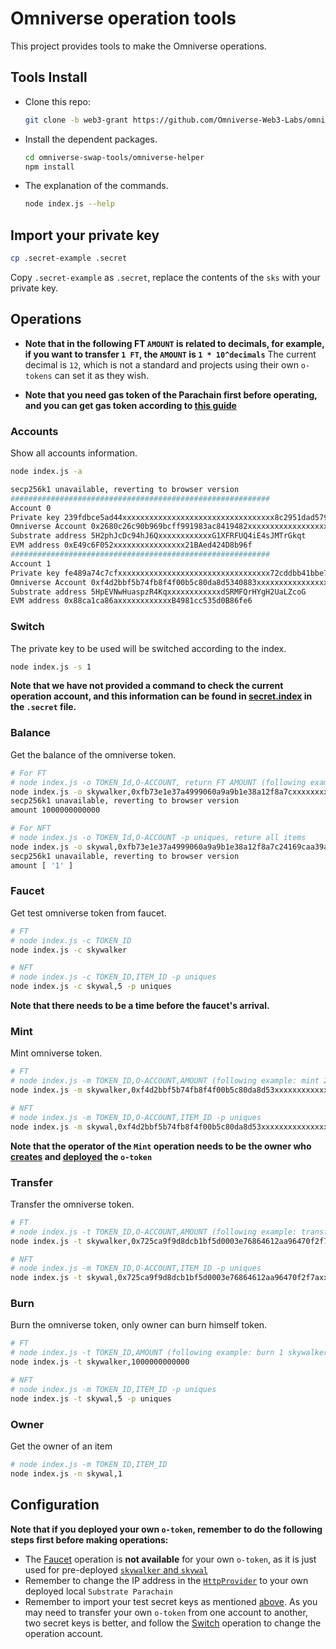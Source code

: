 # Omniverse operation tools

This project provides tools to make the Omniverse operations.

## Tools Install

* Clone this repo:

    ```sh
    git clone -b web3-grant https://github.com/Omniverse-Web3-Labs/omniverse-swap-tools.git
    ```

* Install the dependent packages.

    ```sh
    cd omniverse-swap-tools/omniverse-helper
    npm install
    ```

* The explanation of the commands.

    ```sh
    node index.js --help
    ```

## Import your private key

```sh
cp .secret-example .secret
```

Copy `.secret-example` as `.secret`, replace the contents of the `sks` with your private key.

## Operations

- **Note that in the following FT `AMOUNT` is related to decimals, for example, if you want to transfer `1 FT`, the `AMOUNT` is `1 * 10^decimals`** The current decimal is `12`, which is not a standard and projects using their own `o-tokens` can set it as they wish.  

- **Note that you need gas token of the Parachain first before operating, and you can get gas token according to [this guide](https://github.com/Omniverse-Web3-Labs/Omniverse-DLT-Introduction/tree/main/docs#get-gas-tokens)**

### Accounts

Show all accounts information.

```sh
node index.js -a

secp256k1 unavailable, reverting to browser version
########################################################## 
Account 0
Private key 239fdbce5ad44xxxxxxxxxxxxxxxxxxxxxxxxxxxxxxxxxx8c2951dad57959783
Omniverse Account 0x2680c26c90b969bcff991983ac8419482xxxxxxxxxxxxxxxxxxxxxxxxxxxxxxxxxx45fcaddaa0964ad57459e07304a1363b9c4516c925d4d07ca9407483a3fb5
Substrate address 5H2phJcDc94hJ6QxxxxxxxxxxxxG1XFRFUQ4iE4sJMTrGkqt
EVM address 0xE49c6F052xxxxxxxxxxxxxxxx21BAed424D8b96f
##########################################################
Account 1
Private key fe489a74c7cfxxxxxxxxxxxxxxxxxxxxxxxxxxxxxxxxxx72cddbb41bbe7913d1
Omniverse Account 0xf4d2bbf5b74fb8f4f00b5c80da8d5340883xxxxxxxxxxxxxxxxxxxxxxxxxxxxxxxxxxd6e642f25d03df00d222a3e365136e8f071c38a59294ccbaca3359ee152
Substrate address 5HpEVNwHuaspzR4KqxxxxxxxxxxxxdSRMFQrHYgH2UaLZcoG
EVM address 0x88ca1ca86axxxxxxxxxxxxB4981cc535d0B86fe6
```

### Switch

The private key to be used will be switched according to the index.

```sh
node index.js -s 1
```

**Note that we have not provided a command to check the current operation account, and this information can be found in [secret.index](./omniverse-helper/.secret-example) in the `.secret` file.**

### Balance

Get the balance of the omniverse token.

```sh
# For FT
# node index.js -o TOKEN_Id,O-ACCOUNT, return FT AMOUNT (following example: AMOUNT is 1 skywalker, skywalker decimals is 12)
node index.js -o skywalker,0xfb73e1e37a4999060a9a9b1e38a12f8a7cxxxxxxxxxxxxxxxxxxxxxxxxxxxxxxxxxxe4dcd28692ae02b7627c2aebafb443e9600e476b465da5c4dddbbc3f2782
secp256k1 unavailable, reverting to browser version
amount 1000000000000

# For NFT
# node index.js -o TOKEN_Id,O-ACCOUNT -p uniques, reture all items
node index.js -o skywal,0xfb73e1e37a4999060a9a9b1e38a12f8a7c24169caa39a2fb304dc3506dd2d797f8d7e4dcd28692ae02b7627c2aebafb443e9600e476b465da5c4dddbbc3f2782 -p uniques
secp256k1 unavailable, reverting to browser version
amount [ '1' ]
```

### Faucet

Get test omniverse token from faucet.

```sh
# FT
# node index.js -c TOKEN_ID
node index.js -c skywalker

# NFT
# node index.js -c TOKEN_ID,ITEM_ID -p uniques
node index.js -c skywal,5 -p uniques
```

**Note that there needs to be a time before the faucet's arrival.**
### Mint

Mint omniverse token.

```sh
# FT
# node index.js -m TOKEN_ID,O-ACCOUNT,AMOUNT (following example: mint 2 skywalker, skywalker decimals is 12)
node index.js -m skywalker,0xf4d2bbf5b74fb8f4f00b5c80da8d53xxxxxxxxxxxxxxxxxxxxxxxxxxxxxxxxxx9dec9d6e642f25d03df00d222a3e365136e8f071c38a59294ccbaca3359ee152,2000000000000

# NFT
# node index.js -m TOKEN_ID,O-ACCOUNT,ITEM_ID -p uniques
node index.js -m skywal,0xf4d2bbf5b74fb8f4f00b5c80da8d53xxxxxxxxxxxxxxxxxxxxxxxxxxxxxxxxxx9dec9d6e642f25d03df00d222a3e365136e8f071c38a59294ccbaca3359ee152,5 -p uniques
```

**Note that the operator of the `Mint` operation needs to be the owner who [creates](https://github.com/Omniverse-Web3-Labs/Omniverse-DLT-Introduction/blob/main/docs/Deployment.md#create-token) and [deployed](https://github.com/Omniverse-Web3-Labs/Omniverse-DLT-Introduction/blob/main/docs/Deployment.md#evm-compatible-chain) the `o-token`**  

### Transfer

Transfer the omniverse token.

```sh
# FT
# node index.js -t TOKEN_ID,O-ACCOUNT,AMOUNT (following example: transfer 1 skywalker, skywalker decimals is 12)
node index.js -t skywalker,0x725ca9f9d8dcb1bf5d0003e76864612aa96470f2f7axxxxxxxxxxxxxxxxxxxxxxxxxxxxxxxxxx3d21fed9e328f1b92f4cb1d7c2533552fdafb63f9f4b62d8f16,1000000000000

# NFT
# node index.js -m TOKEN_ID,O-ACCOUNT,ITEM_ID -p uniques
node index.js -t skywal,0x725ca9f9d8dcb1bf5d0003e76864612aa96470f2f7axxxxxxxxxxxxxxxxxxxxxxxxxxxxxxxxxx3d21fed9e328f1b92f4cb1d7c2533552fdafb63f9f4b62d8f16,5 -p uniques
```

### Burn

Burn the omniverse token, only owner can burn himself token.

```sh
# FT
# node index.js -t TOKEN_ID,AMOUNT (following example: burn 1 skywalker, skywalker decimals is 12)
node index.js -t skywalker,1000000000000

# NFT
# node index.js -m TOKEN_ID,ITEM_ID -p uniques
node index.js -t skywal,5 -p uniques
```

### Owner

Get the owner of an item

```sh
# node index.js -m TOKEN_ID,ITEM_ID
node index.js -n skywal,1
```

## Configuration

**Note that if you deployed your own `o-token`, remember to do the following steps first before making operations:**  

- The [Faucet](#faucet) operation is **not available** for your own `o-token`, as it is just used for pre-deployed [`skywalker` and `skywal`](https://github.com/Omniverse-Web3-Labs/Omniverse-DLT-Introduction/blob/main/docs/README.md#evm-chains)  
- Remember to change the IP address in the [`HttpProvider`](./omniverse-helper/index.js#L43) to your own deployed local `Substrate Parachain`  
- Remember to import your test secret keys as mentioned [above](#import-your-private-key). As you may need to transfer your own `o-token` from one account to another, two secret keys is better, and follow the [Switch](#switch) operation to change the operation account.   
